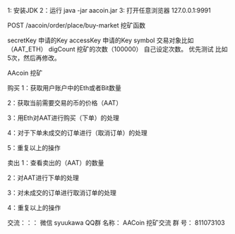 

1: 安装JDK
2：运行 java -jar aacoin.jar
3: 打开任意浏览器 127.0.0.1:9991

POST /aacoin/order/place/buy-market 挖矿函数

secretKey  申请的Key 
accessKey  申请的Key
symbol     交易对象比如（AAT_ETH）
digCount   挖矿的次数（100000） 自己设定次数。 
           优先测试 比如 5次，然后再修改。



AAcoin 挖矿

购买
1：获取用户账户中的Eth或者Bit数量

2：获取当前需要交易的币的价格（AAT）

3：用Eth对AAT进行购买（下单）的处理

4：对于下单未成交的订单进行（取消订单）的处理

5：重复以上的操作


卖出
1：查看卖出的（AAT）的数量

2：对AAT进行下单的处理

3：对未成交的订单进行取消订单的处理

4：重复以上的操作

交流：：：
微信 syuukawa
QQ群
名称：
AACoin 挖矿交流
群   号：
811073103
